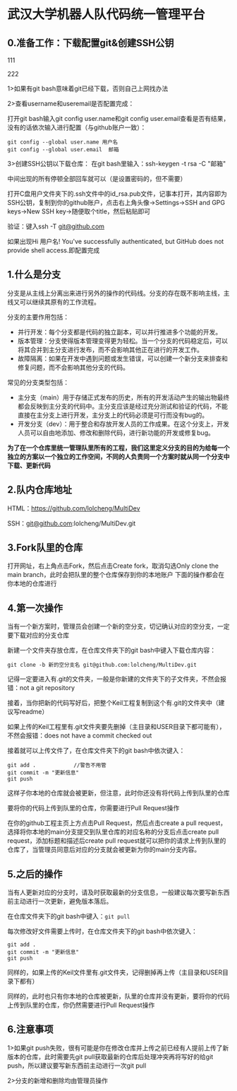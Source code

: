 # 武汉大学机器人队代码统一管理平台

## 0.准备工作：下载配置git&创建SSH公钥

111

222

1>如果有git bash意味着git已经下载，否则自己上网找办法

2>查看username和useremail是否配置完成：

打开git bash输入git config user.name和git config user.email查看是否有结果，没有的话依次输入进行配置（与github账户一致）：
```
git config --global user.name 用户名
git config --global user.email  邮箱
```
3>创建SSH公钥以下载仓库：
在git bash里输入：ssh-keygen -t rsa -C "邮箱"

中间出现的所有停顿全部回车就可以（是设置密码的，但不需要）

打开C盘用户文件夹下的.ssh文件中的id_rsa.pub文件，记事本打开，其内容即为SSH公钥，复制到你的github账户，点击右上角头像->Settings->SSH and GPG keys->New SSH key->随便取个title，然后粘贴即可

验证：键入ssh -T git@github.com

如果出现Hi 用户名! You've successfully authenticated, but GitHub does not provide shell access.即配置完成

## 1.什么是分支
分支是从主线上分离出来进行另外的操作的代码线。分支的存在既不影响主线，主线又可以继续其原有的工作流程。

分支的主要作用包括：
- 并行开发：每个分支都是代码的独立副本，可以并行推进多个功能的开发。
- 版本管理：分支使得版本管理变得更为轻松。当一个分支的代码稳定后，可以将其合并到主分支进行发布，而不会影响其他正在进行的开发工作。
- 故障隔离：如果在开发中遇到问题或发生错误，可以创建一个新分支来排查和修复问题，而不会影响其他分支的代码。

常见的分支类型包括：
- 主分支（main）用于存储正式发布的历史，所有的开发活动产生的输出物最终都会反映到主分支的代码中。主分支应该是经过充分测试和验证的代码，不能直接在主分支上进行开发，主分支上的代码必须是可行而没有bug的。
- 开发分支（dev）：用于整合和存放开发人员的工作成果。在这个分支上，开发人员可以自由地添加、修改和删除代码，进行新功能的开发或修复bug。

**为了在一个仓库里统一管理队里所有的工程，我们这里定义分支的目的为给每一个独立的方案以一个独立的工作空间，不同的人负责同一个方案时就从同一个分支中下载、更新代码**

## 2.队内仓库地址
HTML：https://github.com/lolcheng/MultiDev

SSH：git@github.com:lolcheng/MultiDev.git

## 3.Fork队里的仓库
打开网址，右上角点击Fork，然后点击Create fork，取消勾选Only clone the main branch，此时会把队里的整个仓库保存到你的本地账户
下面的操作都会在你本地的仓库进行

## 4.第一次操作
当有一个新方案时，管理员会创建一个新的空分支，切记确认对应的空分支，一定要下载对应的分支仓库

新建一个文件夹存放仓库，在仓库文件夹下的git bash中键入下载仓库内容：

`git clone -b 新的空分支名 git@github.com:lolcheng/MultiDev.git`

记得一定要进入有.git的文件夹，一般是你新建的文件夹下的子文件夹，不然会报错：not a git repository

接着，当你把新的代码写好后，把整个Keil工程复制到这个有.git的文件夹中（建议写readme）

如果上传的Keil工程里有.git文件夹要先删掉（主目录和USER目录下都可能有），不然会报错：does not have a commit checked out

接着就可以上传文件了，在仓库文件夹下的git bash中依次键入：
```
git add .            //警告不用管
git commit -m "更新信息"
git push             
```
这样子你本地的仓库就会被更新，但注意，此时你还没有将代码上传到队里的仓库

要将你的代码上传到队里的仓库，你需要进行Pull Request操作

在你的github工程主页上方点击Pull Request，然后点击create a pull request，选择将你本地的main分支提交到队里仓库的对应名称的分支后点击create pull request，添加标题和描述后create pull request就可以把你的请求上传到队里的仓库了，当管理员同意后对应的分支就会被更新为你的main分支内容。

## 5.之后的操作
当有人更新对应的分支时，请及时获取最新的分支信息，一般建议每次要写新东西前主动进行一次更新，避免版本落后。

在仓库文件夹下的git bash中键入：`git pull`

每次修改好文件需要上传时，在仓库文件夹下的git bash中依次键入：
```
git add .
git commit -m "更新信息"
git push
```
同样的，如果上传的Keil文件里有.git文件夹，记得删掉再上传（主目录和USER目录下都有）

同样的，此时也只有你本地的仓库被更新，队里的仓库并没有更新，要将你的代码上传到队里的仓库，你仍然需要进行Pull Request操作

## 6.注意事项
1>如果git push失败，很有可能是你在修改仓库并上传之前已经有人提前上传了新版本的仓库，此时需要先git pull获取最新的仓库后处理冲突再将写好的给git push，所以建议要写新东西前主动进行一次git pull

2>分支的新增和删除均由管理员操作
